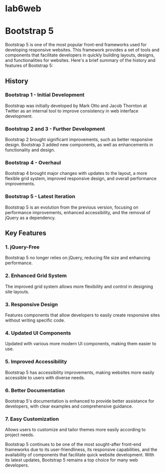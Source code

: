 # lab6web
# Bootstrap 5

Bootstrap 5 is one of the most popular front-end frameworks used for developing responsive websites. This framework provides a set of tools and components that facilitate developers in quickly building layouts, designs, and functionalities for websites. Here's a brief summary of the history and features of Bootstrap 5:

## History

### Bootstrap 1 - Initial Development
Bootstrap was initially developed by Mark Otto and Jacob Thornton at Twitter as an internal tool to improve consistency in web interface development.

### Bootstrap 2 and 3 - Further Development
Bootstrap 2 brought significant improvements, such as better responsive design. Bootstrap 3 added new components, as well as enhancements in functionality and design.

### Bootstrap 4 - Overhaul
Bootstrap 4 brought major changes with updates to the layout, a more flexible grid system, improved responsive design, and overall performance improvements.

### Bootstrap 5 - Latest Iteration
Bootstrap 5 is an evolution from the previous version, focusing on performance improvements, enhanced accessibility, and the removal of jQuery as a dependency.

## Key Features

### 1. **jQuery-Free**
   Bootstrap 5 no longer relies on jQuery, reducing file size and enhancing performance.

### 2. **Enhanced Grid System**
   The improved grid system allows more flexibility and control in designing site layouts.

### 3. **Responsive Design**
   Features components that allow developers to easily create responsive sites without writing specific code.

### 4. **Updated UI Components**
   Updated with various more modern UI components, making them easier to use.

### 5. **Improved Accessibility**
   Bootstrap 5 has accessibility improvements, making websites more easily accessible to users with diverse needs.

### 6. **Better Documentation**
   Bootstrap 5's documentation is enhanced to provide better assistance for developers, with clear examples and comprehensive guidance.

### 7. **Easy Customization**
   Allows users to customize and tailor themes more easily according to project needs.

Bootstrap 5 continues to be one of the most sought-after front-end frameworks due to its user-friendliness, its responsive capabilities, and the availability of components that facilitate quick website development. With its latest updates, Bootstrap 5 remains a top choice for many web developers.
